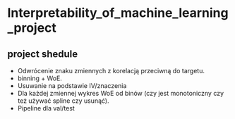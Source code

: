 # Interpretability_of_machine_learning_project

## project shedule

- Odwrócenie znaku zmiennych z korelacją przeciwną do targetu.
- binning + WoE. 
- Usuwanie na podstawie IV/znaczenia
- Dla każdej zmiennej wykres WoE od binów (czy jest monotoniczny czy też używać spline czy usunąć).
- Pipeline dla val/test
